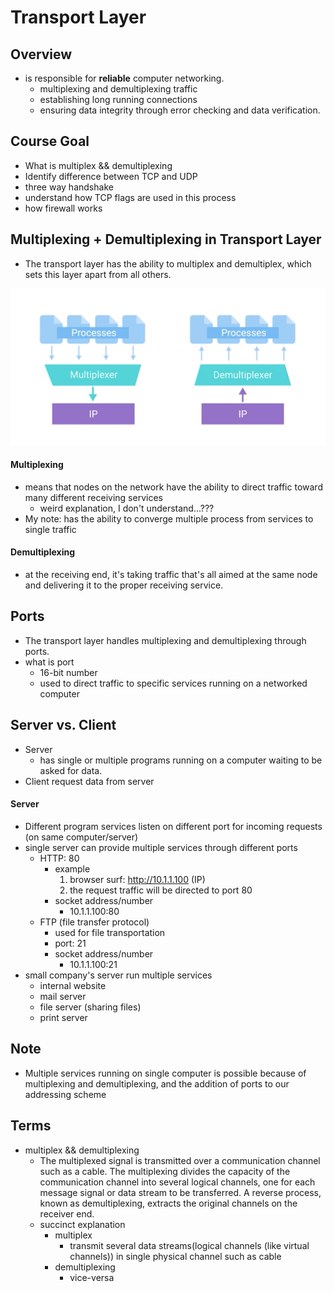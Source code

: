 # Transport Layer

## Overview
* is responsible for **reliable** computer networking.
  * multiplexing and demultiplexing traffic
  * establishing long running connections
  * ensuring data integrity through error checking and data verification.


## Course Goal
* What is multiplex && demultiplexing
* Identify difference between TCP and UDP
* three way handshake
* understand how TCP flags are used in this process
* how firewall works



## Multiplexing + Demultiplexing in Transport Layer
* The transport layer has the ability to multiplex and demultiplex, which sets this layer apart from all others.

<img src="./assets/multiplexing_demultiplexing.png">


#### Multiplexing
* means that nodes on the network have the ability to direct traffic toward many different receiving services
  * weird explanation, I don't understand...???
* My note: has the ability to converge multiple process from services to single traffic

#### Demultiplexing
* at the receiving end, it's taking traffic that's all aimed at the same node and delivering it to the proper receiving service.


## Ports
* The transport layer handles multiplexing and demultiplexing through ports.
* what is port
  * 16-bit number
  *  used to direct traffic to specific services running on a networked computer

## Server vs. Client
* Server
  * has single or multiple programs running on a computer waiting to be asked for data.
* Client request data from server

#### Server
* Different program services listen on different port for incoming requests (on same computer/server)
* single server can provide multiple services through different ports
  * HTTP: 80
    * example
      1. browser surf: http://10.1.1.100 (IP)
      2. the request traffic will be directed to port 80
    * socket address/number
      * 10.1.1.100:80
  * FTP (file transfer protocol)
    * used for file transportation
    * port: 21
    * socket address/number
      * 10.1.1.100:21
* small company's server run multiple services
  * internal website
  * mail server
  * file server (sharing files)
  * print server

## Note
* Multiple services running on single computer is possible because of multiplexing and demultiplexing, and the addition of ports to our addressing scheme



## Terms
* multiplex && demultiplexing
  * The multiplexed signal is transmitted over a communication channel such as a cable. The multiplexing divides the capacity of the communication channel into several logical channels, one for each message signal or data stream to be transferred. A reverse process, known as demultiplexing, extracts the original channels on the receiver end.
  * succinct explanation
    * multiplex
      * transmit several data streams(logical channels (like virtual channels)) in single physical channel such as cable
    * demultiplexing
      * vice-versa
